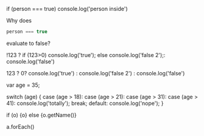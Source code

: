if (person === true) console.log('person inside')

Why does
```js
person === true
```

evaluate to false?


!123 ? if (123>0) console.log('true'); else console.log('false 2');: console.log('false')


123 ?
  0? console.log('true') : console.log('false 2') :
  console.log('false')

var age = 35;

switch (age) {
  case (age > 18):
  case (age > 21):
  case (age > 31):
  case (age > 41):
    console.log('totally');
    break;
  default:
    console.log('nope');
  }


  if (o) {o}
  else {o.getName()}

  a.forEach()
